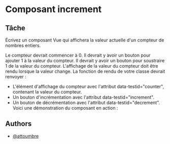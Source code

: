 
# Composant increment

## Tâche
Écrivez un composant Vue qui affichera la valeur actuelle d'un compteur de nombres entiers.

Le compteur devrait commencer à 0.
Il devrait y avoir un bouton pour ajouter 1 à la valeur du compteur.
Il devrait y avoir un bouton pour soustraire 1 de la valeur du compteur.
L'affichage de la valeur du compteur doit être rendu lorsque la valeur change.
La fonction de rendu de votre classe devrait renvoyer :

- L'élément d'affichage du compteur avec l'attribut data-testid="counter", contenant la valeur du compteur.
- Un bouton d'incrémentation avec l'attribut data-testid="increment".
- Un bouton de décrémentation avec l'attribut data-testid="decrement".
Voici une démonstration du composant en action :


## Authors

- [@attoumbre](https://www.github.com/attoumbre)

